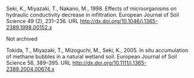 Seki, K., Miyazaki, T., Nakano, M., 1998. Effects of microorganisms on hydraulic conductivity decrease in infiltration. European Journal of Soil Science 49 (2), 231–236. URL http://dx.doi.org/10.1046/j.1365-2389.1998.00152.x

Not archived

Tokida, T., Miyazaki, T., Mizoguchi, M., Seki, K., 2005. In situ accumulation of methane bubbles in a natural wetland soil. European Journal of Soil Science 56, 389–395. URL http://dx.doi.org/10.1111/j.1365-2389.2004.00674.x
